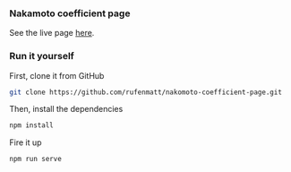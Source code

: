 ### Nakamoto coefficient page

See the live page [here](https://rufenmatt.github.io/nakomoto-coefficient-page/).

### Run it yourself

First, clone it from GitHub

```bash
git clone https://github.com/rufenmatt/nakomoto-coefficient-page.git
```
Then, install the dependencies

```bash
npm install
```
Fire it up

```bash
npm run serve
```